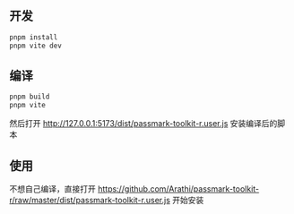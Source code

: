 ## 开发

```bash
pnpm install
pnpm vite dev
```

## 编译

```bash
pnpm build
pnpm vite
```

然后打开 http://127.0.0.1:5173/dist/passmark-toolkit-r.user.js 安装编译后的脚本

## 使用

不想自己编译，直接打开 https://github.com/Arathi/passmark-toolkit-r/raw/master/dist/passmark-toolkit-r.user.js 开始安装
